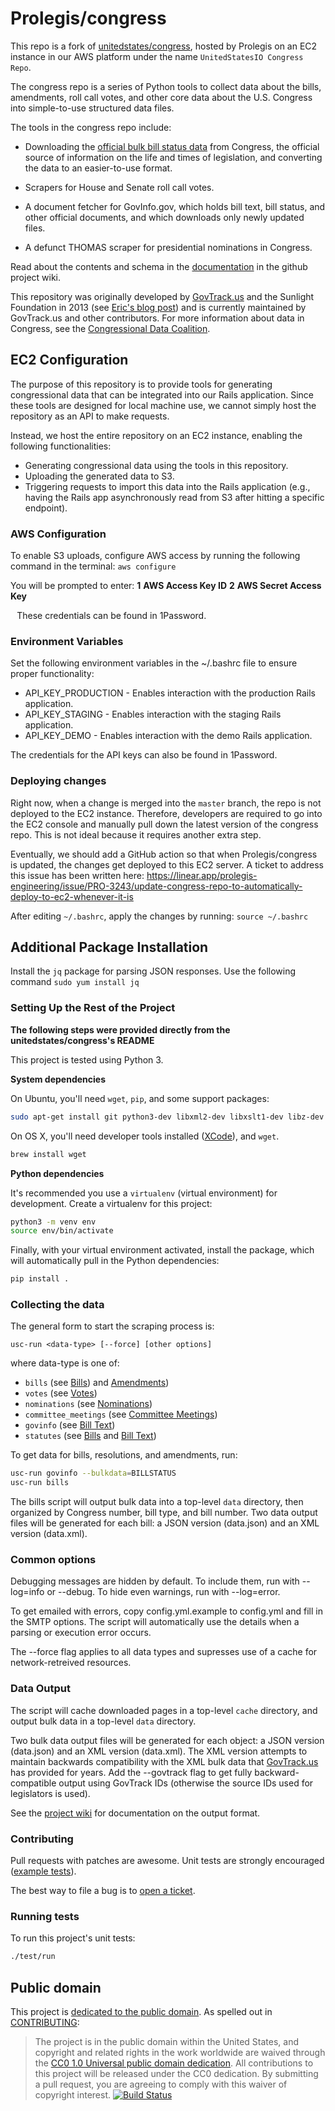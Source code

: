 
# Prolegis/congress
This repo is a fork of [unitedstates/congress](https://github.com/unitedstates/congress), hosted by Prolegis on an EC2 instance in our AWS platform under the name `UnitedStatesIO Congress Repo`.

The congress repo is a series of Python tools to collect data about the bills, amendments, roll call votes, and other core data about the U.S. Congress into simple-to-use structured data files.

The tools in the congress repo include:

* Downloading the [official bulk bill status data](https://github.com/usgpo/bill-status) from Congress, the official source of information on the life and times of legislation, and converting the data to an easier-to-use format.

* Scrapers for House and Senate roll call votes.

* A document fetcher for GovInfo.gov, which holds bill text, bill status, and other official documents, and which downloads only newly updated files.

* A defunct THOMAS scraper for presidential nominations in Congress.

Read about the contents and schema in the [documentation](https://github.com/unitedstates/congress/wiki) in the github project wiki.

This repository was originally developed by [GovTrack.us](https://www.govtrack.us) and the Sunlight Foundation in 2013 (see [Eric's blog post](https://sunlightfoundation.com/blog/2013/08/20/a-modern-approach-to-open-data/)) and is currently maintained by GovTrack.us and other contributors. For more information about data in Congress, see the [Congressional Data Coalition](https://congressionaldata.org/).

## EC2 Configuration
The purpose of this repository is to provide tools for generating congressional data that can be integrated into our Rails application. Since these tools are designed for local machine use, we cannot simply host the repository as an API to make requests.

Instead, we host the entire repository on an EC2 instance, enabling the following functionalities:
* Generating congressional data using the tools in this repository.
* Uploading the generated data to S3.
* Triggering requests to import this data into the Rails application (e.g., having the Rails app asynchronously read from S3 after hitting a specific endpoint).

### AWS Configuration
To enable S3 uploads, configure AWS access by running the following command in the terminal: `aws configure`

You will be prompted to enter:
**1** **AWS Access Key ID**
**2** **AWS Secret Access Key**

⠀These credentials can be found in 1Password.
### Environment Variables
Set the following environment variables in the ~/.bashrc file to ensure proper functionality:
* API_KEY_PRODUCTION - Enables interaction with the production Rails application.
* API_KEY_STAGING - Enables interaction with the staging Rails application.
* API_KEY_DEMO - Enables interaction with the demo Rails application.

The credentials for the API keys can also be found in 1Password.

### Deploying changes
Right now, when a change is merged into the `master` branch, the repo is not deployed to the EC2 instance. Therefore, developers are required to go into the EC2 console and manually pull down the latest version of the congress repo. This is not ideal because it requires another extra step.

Eventually, we should add a GitHub action so that when Prolegis/congress is updated, the changes get deployed to this EC2 server.
A ticket to address this issue has been written here:  https://linear.app/prolegis-engineering/issue/PRO-3243/update-congress-repo-to-automatically-deploy-to-ec2-whenever-it-is

After editing `~/.bashrc`, apply the changes by running: `source ~/.bashrc`

## Additional Package Installation
Install the `jq` package for parsing JSON responses. Use the following command `sudo yum install jq`

### Setting Up the Rest of the Project
**The following steps were provided directly from the unitedstates/congress's README**

This project is tested using Python 3.

**System dependencies**

On Ubuntu, you'll need `wget`, `pip`, and some support packages:

```bash
sudo apt-get install git python3-dev libxml2-dev libxslt1-dev libz-dev python3-pip python3-venv
```

On OS X, you'll need developer tools installed ([XCode](https://developer.apple.com/xcode/)), and `wget`.

```bash
brew install wget
```

**Python dependencies**

It's recommended you use a `virtualenv` (virtual environment) for development. Create a virtualenv for this project:

```bash
python3 -m venv env
source env/bin/activate
```
Finally, with your virtual environment activated, install the package, which
will automatically pull in the Python dependencies:

```bash
pip install .
```

### Collecting the data

The general form to start the scraping process is:

    usc-run <data-type> [--force] [other options]

where data-type is one of:

* `bills` (see [Bills](https://github.com/unitedstates/congress/wiki/bills)) and [Amendments](https://github.com/unitedstates/congress/wiki/amendments))
* `votes` (see [Votes](https://github.com/unitedstates/congress/wiki/votes))
* `nominations` (see [Nominations](https://github.com/unitedstates/congress/wiki/nominations))
* `committee_meetings` (see [Committee Meetings](https://github.com/unitedstates/congress/wiki/committee-meetings))
* `govinfo` (see [Bill Text](https://github.com/unitedstates/congress/wiki/bill-text))
* `statutes` (see [Bills](https://github.com/unitedstates/congress/wiki/bills) and [Bill Text](https://github.com/unitedstates/congress/wiki/bill-text))

To get data for bills, resolutions, and amendments, run:

```bash
usc-run govinfo --bulkdata=BILLSTATUS
usc-run bills
```

The bills script will output bulk data into a top-level `data` directory, then organized by Congress number, bill type, and bill number. Two data output files will be generated for each bill: a JSON version (data.json) and an XML version (data.xml).

### Common options

Debugging messages are hidden by default. To include them, run with --log=info or --debug. To hide even warnings, run with --log=error.

To get emailed with errors, copy config.yml.example to config.yml and fill in the SMTP options. The script will automatically use the details when a parsing or execution error occurs.

The --force flag applies to all data types and supresses use of a cache for network-retreived resources.

### Data Output

The script will cache downloaded pages in a top-level `cache` directory, and output bulk data in a top-level `data` directory.

Two bulk data output files will be generated for each object: a JSON version (data.json) and an XML version (data.xml). The XML version attempts to maintain backwards compatibility with the XML bulk data that [GovTrack.us](https://www.govtrack.us) has provided for years. Add the --govtrack flag to get fully backward-compatible output using GovTrack IDs (otherwise the source IDs used for legislators is used).

See the [project wiki](https://github.com/unitedstates/congress/wiki) for documentation on the output format.

### Contributing

Pull requests with patches are awesome. Unit tests are strongly encouraged ([example tests](https://github.com/unitedstates/congress/blob/master/test/test_bill_actions.py)).

The best way to file a bug is to [open a ticket](https://github.com/unitedstates/congress/issues).

### Running tests

To run this project's unit tests:

```bash
./test/run
```

## Public domain

This project is [dedicated to the public domain](LICENSE). As spelled out in [CONTRIBUTING](CONTRIBUTING.md):

> The project is in the public domain within the United States, and copyright and related rights in the work worldwide are waived through the [CC0 1.0 Universal public domain dedication](https://creativecommons.org/publicdomain/zero/1.0/).
> All contributions to this project will be released under the CC0 dedication. By submitting a pull request, you are agreeing to comply with this waiver of copyright interest.
[![Build Status](https://travis-ci.org/unitedstates/congress.svg?branch=master)](https://travis-ci.org/unitedstates/congress)
